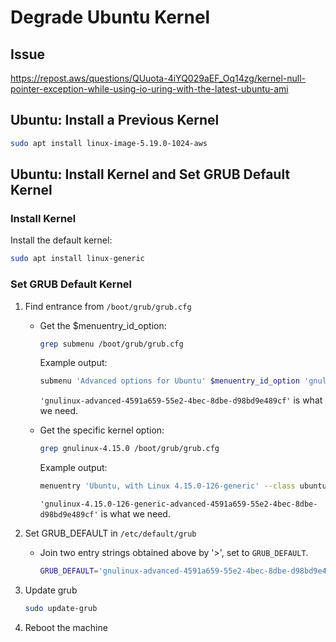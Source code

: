 # Degrade Ubuntu Kernel

## Issue

<https://repost.aws/questions/QUuota-4iYQ029aEF_Oq14zg/kernel-null-pointer-exception-while-using-io-uring-with-the-latest-ubuntu-ami>

## Ubuntu: Install a Previous Kernel

```bash
sudo apt install linux-image-5.19.0-1024-aws
```

## Ubuntu: Install Kernel and Set GRUB Default Kernel

### Install Kernel

Install the default kernel:

```bash
sudo apt install linux-generic
```

### Set GRUB Default Kernel

1. Find entrance from `/boot/grub/grub.cfg`
    - Get the $menuentry_id_option:

        ```bash
        grep submenu /boot/grub/grub.cfg
        ```

        Example output:

        ```bash
        submenu 'Advanced options for Ubuntu' $menuentry_id_option 'gnulinux-advanced-4591a659-55e2-4bec-8dbe-d98bd9e489cf' {
        ```

        `'gnulinux-advanced-4591a659-55e2-4bec-8dbe-d98bd9e489cf'` is what we need.
    - Get the specific kernel option:

        ```bash
        grep gnulinux-4.15.0 /boot/grub/grub.cfg
        ```

        Example output:

        ```bash
        menuentry 'Ubuntu, with Linux 4.15.0-126-generic' --class ubuntu --class gnu-linux --class gnu --class os $menuentry_id_option 'gnulinux-4.15.0-126-generic-advanced-4591a659-55e2-4bec-8dbe-d98bd9e489cf' {
        ```

        `'gnulinux-4.15.0-126-generic-advanced-4591a659-55e2-4bec-8dbe-d98bd9e489cf'` is what we need.
2. Set GRUB_DEFAULT in `/etc/default/grub`
    - Join two entry strings obtained above by '>', set to `GRUB_DEFAULT`.

        ```bash
        GRUB_DEFAULT='gnulinux-advanced-4591a659-55e2-4bec-8dbe-d98bd9e489cf>gnulinux-4.15.0-126-generic-advanced-4591a659-55e2-4bec-8dbe-d98bd9e489cf'
        ```

3. Update grub

   ```bash
   sudo update-grub
   ```

4. Reboot the machine
